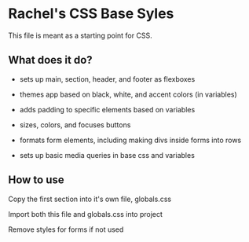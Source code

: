 # Rachel's CSS Base Syles

This file is meant as a starting point for CSS.

## What does it do?

- sets up main, section, header, and footer as flexboxes

- themes app based on black, white, and accent colors (in variables)

- adds padding to specific elements based on variables

- sizes, colors, and focuses buttons

- formats form elements, including making divs inside forms into rows

- sets up basic media queries in base css and variables

## How to use

Copy the first section into it's own file, globals.css

Import both this file and globals.css into project

Remove styles for forms if not used
